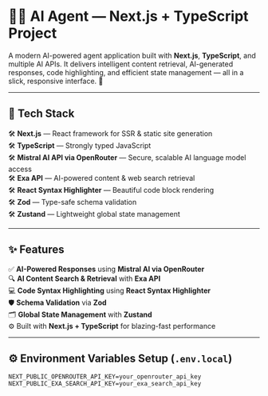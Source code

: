 # 🤖✨ AI Agent — Next.js + TypeScript Project

A modern AI-powered agent application built with **Next.js**, **TypeScript**, and multiple AI APIs. It delivers intelligent content retrieval, AI-generated responses, code highlighting, and efficient state management — all in a slick, responsive interface. 🚀

---

## 🚀 Tech Stack  

🛠️ **Next.js** — React framework for SSR & static site generation  
🛠️ **TypeScript** — Strongly typed JavaScript  
🛠️ **Mistral AI API via OpenRouter** — Secure, scalable AI language model access  
🛠️ **Exa API** — AI-powered content & web search retrieval  
🛠️ **React Syntax Highlighter** — Beautiful code block rendering  
🛠️ **Zod** — Type-safe schema validation  
🛠️ **Zustand** — Lightweight global state management  

---

## ✨ Features  

✅ **AI-Powered Responses** using **Mistral AI via OpenRouter**  
🔍 **AI Content Search & Retrieval** with **Exa API**  
💻 **Code Syntax Highlighting** using **React Syntax Highlighter**  
🛡️ **Schema Validation** via **Zod**  
🗂️ **Global State Management** with **Zustand**  
⚙️ Built with **Next.js + TypeScript** for blazing-fast performance  

---

## ⚙️ Environment Variables Setup (`.env.local`)  

```env
NEXT_PUBLIC_OPENROUTER_API_KEY=your_openrouter_api_key
NEXT_PUBLIC_EXA_SEARCH_API_KEY=your_exa_search_api_key
